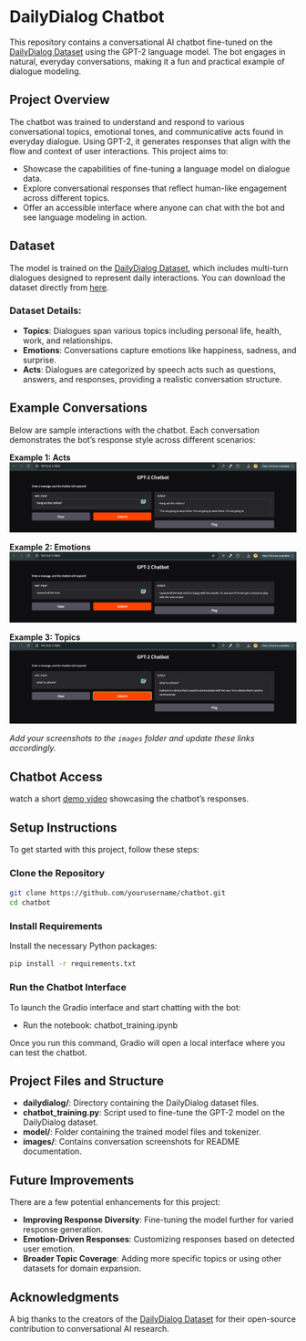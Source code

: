 # DailyDialog Chatbot

This repository contains a conversational AI chatbot fine-tuned on the [DailyDialog Dataset](https://aclanthology.org/I17-1099/) using the GPT-2 language model. The bot engages in natural, everyday conversations, making it a fun and practical example of dialogue modeling.

## Project Overview
The chatbot was trained to understand and respond to various conversational topics, emotional tones, and communicative acts found in everyday dialogue. Using GPT-2, it generates responses that align with the flow and context of user interactions. This project aims to:

- Showcase the capabilities of fine-tuning a language model on dialogue data.
- Explore conversational responses that reflect human-like engagement across different topics.
- Offer an accessible interface where anyone can chat with the bot and see language modeling in action.

## Dataset
The model is trained on the [DailyDialog Dataset](https://aclanthology.org/I17-1099/), which includes multi-turn dialogues designed to represent daily interactions. You can download the dataset directly from [here](http://yanran.li/files/ijcnlp_dailydialog.zip).

### Dataset Details:
- **Topics**: Dialogues span various topics including personal life, health, work, and relationships.
- **Emotions**: Conversations capture emotions like happiness, sadness, and surprise.
- **Acts**: Dialogues are categorized by speech acts such as questions, answers, and responses, providing a realistic conversation structure.

## Example Conversations

Below are sample interactions with the chatbot. Each conversation demonstrates the bot’s response style across different scenarios:

**Example 1: Acts**  
![Conversation Example 1](images/1.png)

**Example 2: Emotions**  
![Conversation Example 2](images/6.png)

**Example 3: Topics**  
![Conversation Example 3](images/3.png)

*Add your screenshots to the `images` folder and update these links accordingly.*

## Chatbot Access

watch a short [demo video](https://www.loom.com/share/b850fcdd5b10456b8baee31fc1963659?sid=1b8697da-af09-43d7-81e8-73214105c38a) showcasing the chatbot’s responses.

## Setup Instructions
To get started with this project, follow these steps:

### Clone the Repository
```bash
git clone https://github.com/yourusername/chatbot.git
cd chatbot
```

### Install Requirements
Install the necessary Python packages:
```bash
pip install -r requirements.txt
```

### Run the Chatbot Interface
To launch the Gradio interface and start chatting with the bot:

- Run the notebook: chatbot_training.ipynb

Once you run this command, Gradio will open a local interface where you can test the chatbot.

## Project Files and Structure
- **dailydialog/**: Directory containing the DailyDialog dataset files.
- **chatbot_training.py**: Script used to fine-tune the GPT-2 model on the DailyDialog dataset.
- **model/**: Folder containing the trained model files and tokenizer.
- **images/**: Contains conversation screenshots for README documentation.

## Future Improvements
There are a few potential enhancements for this project:
- **Improving Response Diversity**: Fine-tuning the model further for varied response generation.
- **Emotion-Driven Responses**: Customizing responses based on detected user emotion.
- **Broader Topic Coverage**: Adding more specific topics or using other datasets for domain expansion.

## Acknowledgments
A big thanks to the creators of the [DailyDialog Dataset](https://aclanthology.org/I17-1099/) for their open-source contribution to conversational AI research.
